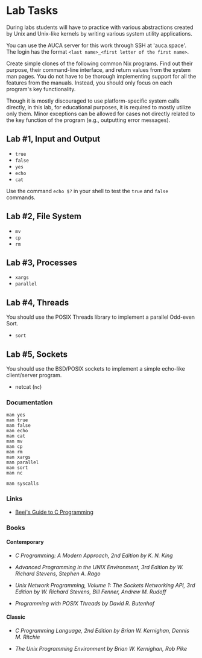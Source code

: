 Lab Tasks
=========

During labs students will have to practice with various abstractions created by
Unix and Unix-like kernels by writing various system utility applications.

You can use the AUCA server for this work through SSH at 'auca.space'. The login
has the format `<last name>_<first letter of the first name>`.

Create simple clones of the following common Nix programs. Find out their
purpose, their command-line interface, and return values from the system man
pages. You do not have to be thorough implementing support for all the features
from the manuals. Instead, you should only focus on each program's key
functionality.

Though it is mostly discouraged to use platform-specific system calls directly,
in this lab, for educational purposes, it is required to mostly utilize only
them. Minor exceptions can be allowed for cases not directly related to the key
function of the program (e.g., outputting error messages).

## Lab #1, Input and Output

* `true`
* `false`
* `yes`
* `echo`
* `cat`

Use the command `echo $?` in your shell to test the `true` and `false` commands.

## Lab #2, File System

* `mv`
* `cp`
* `rm`

## Lab #3, Processes

* `xargs`
* `parallel`

## Lab #4, Threads

You should use the POSIX Threads library to implement a parallel Odd-even Sort.

* `sort`

## Lab #5, Sockets

You should use the BSD/POSIX sockets to implement a simple echo-like client/server program.

* netcat (`nc`)

### Documentation

    man yes
    man true
    man false
    man echo
    man cat
    man mv
    man cp
    man rm
    man xargs
    man parallel
    man sort
    man nc

    man syscalls

### Links

* [Beej's Guide to C Programming](http://beej.us/guide/bgc)

### Books

#### Contemporary

* _C Programming: A Modern Approach, 2nd Edition by K. N. King_

* _Advanced Programming in the UNIX Environment, 3rd Edition by W. Richard
  Stevens, Stephen A. Rago_

* _Unix Network Programming, Volume 1: The Sockets Networking API, 3rd Edition
  by W. Richard Stevens, Bill Fenner, Andrew M. Rudoff_

* _Programming with POSIX Threads by David R. Butenhof_

#### Classic

* _C Programming Language, 2nd Edition by Brian W. Kernighan, Dennis M.
  Ritchie_

* _The Unix Programming Environment by Brian W. Kernighan, Rob Pike_
